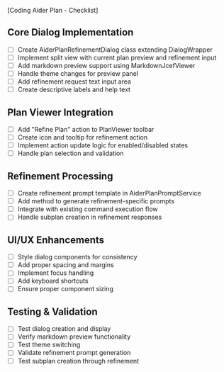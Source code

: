 [Coding Aider Plan - Checklist]

## Core Dialog Implementation
- [ ] Create AiderPlanRefinementDialog class extending DialogWrapper
- [ ] Implement split view with current plan preview and refinement input
- [ ] Add markdown preview support using MarkdownJcefViewer
- [ ] Handle theme changes for preview panel
- [ ] Add refinement request text input area
- [ ] Create descriptive labels and help text

## Plan Viewer Integration
- [ ] Add "Refine Plan" action to PlanViewer toolbar
- [ ] Create icon and tooltip for refinement action
- [ ] Implement action update logic for enabled/disabled states
- [ ] Handle plan selection and validation

## Refinement Processing
- [ ] Create refinement prompt template in AiderPlanPromptService
- [ ] Add method to generate refinement-specific prompts
- [ ] Integrate with existing command execution flow
- [ ] Handle subplan creation in refinement responses

## UI/UX Enhancements
- [ ] Style dialog components for consistency
- [ ] Add proper spacing and margins
- [ ] Implement focus handling
- [ ] Add keyboard shortcuts
- [ ] Ensure proper component sizing

## Testing & Validation
- [ ] Test dialog creation and display
- [ ] Verify markdown preview functionality
- [ ] Test theme switching
- [ ] Validate refinement prompt generation
- [ ] Test subplan creation through refinement
